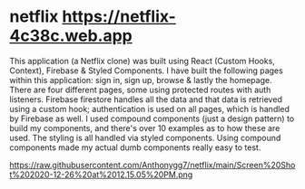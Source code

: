 # netflix https://netflix-4c38c.web.app
This application (a Netflix clone) was built using React (Custom Hooks, Context), Firebase &amp; Styled Components. I have built the following pages within this application: sign in, sign up, browse &amp; lastly the homepage. There are four different pages, some using protected routes with auth listeners. Firebase firestore handles all the data and that data is retrieved using a custom hook; authentication is used on all pages, which is handled by Firebase as well.  I used compound components (just a design pattern) to build my components, and there's over 10 examples as to how these are used. The styling is all handled via styled components. Using compound components made my actual dumb components really easy to test.

https://raw.githubusercontent.com/Anthonygg7/netflix/main/Screen%20Shot%202020-12-26%20at%2012.15.05%20PM.png


